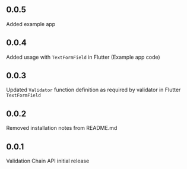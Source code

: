 ## 0.0.5

Added example app

## 0.0.4

Added usage with ```TextFormField``` in Flutter (Example app code)

## 0.0.3

Updated ```Validator``` function definition as required by validator in Flutter ```TextFormField``` 

## 0.0.2

Removed installation notes from README.md

## 0.0.1

Validation Chain API initial release

